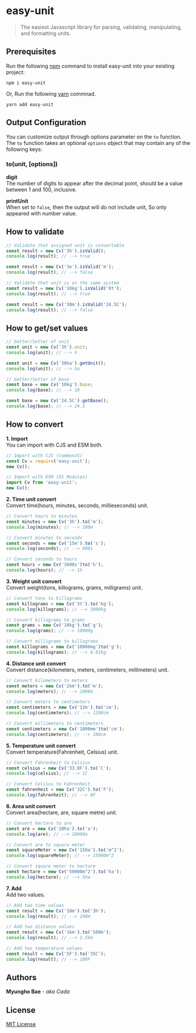 # easy-unit

> The easiest Javascript library for parsing, validating, manipulating, and formatting units.

## Prerequisites

Run the following [npm](https://www.npmjs.com/) command to install easy-unit into your existing project:

```
npm i easy-unit
```

Or, Run the following [yarn](https://classic.yarnpkg.com/) commnad.

```
yarn add easy-unit
```

## Output Configuration

You can customize output through options parameter on the `to` function. \
The `to` function takes an optional `options` object that may contain any of the following keys:

### to(unit, [options])

**digit** \
The number of digits to appear after the decimal point, should be a value between 1 and 100, inclusive.

**printUnit** \
When set to `false`, then the output will do not include unit, So only appeared with number value.

## How to validate

```javascript
// Validate that assigned unit is convertable
const result = new Cv('3h').isValid();
console.log(result); // --> true

const result = new Cv('3e').isValid('m');
console.log(result); // --> false

// Validate that unit is on the same system
const result = new Cv('10kg').isValid('8t');
console.log(result); // --> true

const result = new Cv('30m').isValid('24.5C');
console.log(result); // --> false
```

## How to get/set values

```javascript
// Getter/Setter of unit
const unit = new Cv('3h').unit;
console.log(unit); // --> h

const unit = new Cv('30ha').getUnit();
console.log(unit); // --> ha

// Getter/Setter of base
const base = new Cv('10kg').base;
console.log(base); // --> 10

const base = new Cv('24.5C').getBase();
console.log(base); // --> 24.5
```

## How to convert

**1. Import** \
You can import with CJS and ESM both.

```javascript
// Import with CJS (CommonJS)
const Cv = require('easy-unit');
new Cv();

// Import with ESM (ES Modules)
import Cv from 'easy-unit';
new Cv();
```

**2. Time unit convert** \
Convert time(hours, minutes, seconds, millieseconds) unit.

```javascript
// Convert hours to minutes
const minutes = new Cv('3h').to('m');
console.log(minutes); // --> 180m

// Convert minutes to seconds
const seconds = new Cv('15m').to('s');
console.log(seconds); // --> 900s

// Convert seconds to hours
const hours = new Cv('3600s')to('h');
console.log(hours); // --> 1h
```

**3. Weight unit convert** \
Convert weight(tons, killograms, grams, milligrams) unit.

```javascript
// Convert tons to killograms
const killograms = new Cv('3t').to('kg');
console.log(killograms); // --> 3000kg

// Convert killograms to grams
const grams = new Cv('10kg').to('g');
console.log(grams); // --> 10000g

// Convert milligrams to killograms
const killograms = new Cv('10000mg')to('g');
console.log(killograms); // --> 0.01kg
```

**4. Distance unit convert** \
Convert distance(kilometers, meters, centimeters, millimeters) unit.

```javascript
// Convert kilometers to meters
const meters = new Cv('2km').to('m');
console.log(meters); // --> 2000m

// Convert meters to centimeters
const centimeters = new Cv('12m').to('cm');
console.log(centimeters); // --> 1200cm

// Convert millimeters to centimeters
const centimeters = new Cv('1000mm')to('cm');
console.log(centimeters); // --> 100cm
```

**5. Temperature unit convert** \
Convert temperature(Fahrenheit, Celsius) unit.

```javascript
// Convert Fahrenheit to Celsius
const celsius = new Cv('33.8F').to('C');
console.log(celsius); // --> 1C

// Convert Celsius to Fahrenheit
const fahrenheit = new Cv('32C').to('F');
console.log(fahrenheit); // --> 0F
```

**6. Area unit convert** \
Convert area(hectare, are, square metre) unit.

```javascript
// Convert hectare to are
const are = new Cv('20ha').to('a');
console.log(are); // --> 20000a

// Convert are to square meter
const squareMeter = new Cv('150a').to('m^2');
console.log(squareMeter); // --> 15000m^2

// Convert square meter to hectare
const hectare = new Cv('50000m^2').to('ha');
console.log(hectare); // --> 5ha
```

**7. Add** \
Add two values.

```javascript
// Add two time values
const result = new Cv('10m').to('3h');
console.log(result); // --> 190m

// Add two distance values
const result = new Cv('1km').to('500m');
console.log(result); // --> 1.5km

// Add two temperature values
const result = new Cv('5F').to('35C');
console.log(result); // --> 100F
```

## Authors

**Myungho Bae** - _aka Cada_

## License

[MIT License](https://opensource.org/license/mit/)
